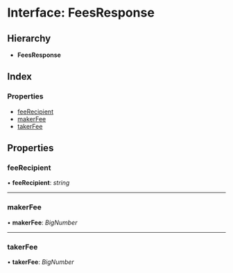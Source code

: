 # Interface: FeesResponse

## Hierarchy

- **FeesResponse**

## Index

### Properties

- [feeRecipient](_typings_.feesresponse.md#feerecipient)
- [makerFee](_typings_.feesresponse.md#makerfee)
- [takerFee](_typings_.feesresponse.md#takerfee)

## Properties

### feeRecipient

• **feeRecipient**: _string_

---

### makerFee

• **makerFee**: _BigNumber_

---

### takerFee

• **takerFee**: _BigNumber_
